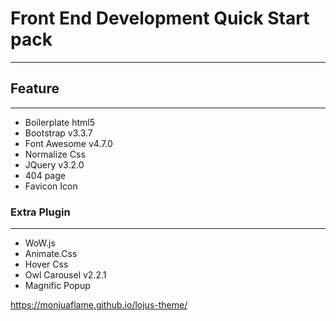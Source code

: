 # Front End Development Quick Start pack
---


## Feature
--- 

* Boilerplate html5
* Bootstrap v3.3.7 
* Font Awesome v4.7.0
* Normalize Css
* JQuery v3.2.0
* 404 page
* Favicon Icon

### Extra Plugin
---

* WoW.js
* Animate.Css
* Hover Css
* Owl Carousel v2.2.1
* Magnific Popup

https://monjuaflame.github.io/lojus-theme/
